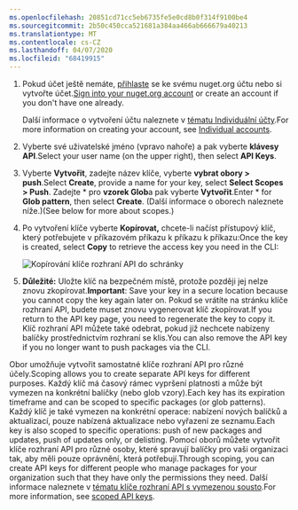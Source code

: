```yaml
---
ms.openlocfilehash: 20851cd71cc5eb6735fe5e0cd8b0f314f9100be4
ms.sourcegitcommit: 2b50c450cca521681a384aa466ab666679a40213
ms.translationtype: MT
ms.contentlocale: cs-CZ
ms.lasthandoff: 04/07/2020
ms.locfileid: "68419915"
---
```

1. <span data-ttu-id="ce00e-101">Pokud účet ještě nemáte, [přihlaste](https://www.nuget.org/users/account/LogOn?returnUrl=%2F) se ke svému nuget.org účtu nebo si vytvořte účet.</span><span class="sxs-lookup"><span data-stu-id="ce00e-101">[Sign into your nuget.org account](https://www.nuget.org/users/account/LogOn?returnUrl=%2F) or create an account if you don't have one already.</span></span>

   <span data-ttu-id="ce00e-102">Další informace o vytvoření účtu naleznete v [tématu Individuální účty](../../nuget-org/individual-accounts.md).</span><span class="sxs-lookup"><span data-stu-id="ce00e-102">For more information on creating your account, see [Individual accounts](../../nuget-org/individual-accounts.md).</span></span>

1. <span data-ttu-id="ce00e-103">Vyberte své uživatelské jméno (vpravo nahoře) a pak vyberte **klávesy API**.</span><span class="sxs-lookup"><span data-stu-id="ce00e-103">Select your user name (on the upper right), then select **API Keys**.</span></span>

1. <span data-ttu-id="ce00e-104">Vyberte **Vytvořit**, zadejte název klíče, vyberte **vybrat obory > push**.</span><span class="sxs-lookup"><span data-stu-id="ce00e-104">Select **Create**, provide a name for your key, select **Select Scopes > Push**.</span></span> <span data-ttu-id="ce00e-105">Zadejte \* pro **vzorek Glob**a pak vyberte **Vytvořit**.</span><span class="sxs-lookup"><span data-stu-id="ce00e-105">Enter \* for **Glob pattern**, then select **Create**.</span></span> <span data-ttu-id="ce00e-106">(Další informace o oborech naleznete níže.)</span><span class="sxs-lookup"><span data-stu-id="ce00e-106">(See below for more about scopes.)</span></span>

1. <span data-ttu-id="ce00e-107">Po vytvoření klíče vyberte **Kopírovat,** chcete-li načíst přístupový klíč, který potřebujete v příkazovém příkazu k příkazu k příkazu:</span><span class="sxs-lookup"><span data-stu-id="ce00e-107">Once the key is created, select **Copy** to retrieve the access key you need in the CLI:</span></span>

    ![Kopírování klíče rozhraní API do schránky](../media/QS_Create-02-APIKey.png)

1. <span data-ttu-id="ce00e-109">**Důležité:** Uložte klíč na bezpečném místě, protože později jej nelze znovu zkopírovat.</span><span class="sxs-lookup"><span data-stu-id="ce00e-109">**Important**: Save your key in a secure location because you cannot copy the key again later on.</span></span> <span data-ttu-id="ce00e-110">Pokud se vrátíte na stránku klíče rozhraní API, budete muset znovu vygenerovat klíč zkopírovat.</span><span class="sxs-lookup"><span data-stu-id="ce00e-110">If you return to the API key page, you need to regenerate the key to copy it.</span></span> <span data-ttu-id="ce00e-111">Klíč rozhraní API můžete také odebrat, pokud již nechcete nabízeny balíčky prostřednictvím rozhraní se klis.</span><span class="sxs-lookup"><span data-stu-id="ce00e-111">You can also remove the API key if you no longer want to push packages via the CLI.</span></span>

<span data-ttu-id="ce00e-112">Obor umožňuje vytvořit samostatné klíče rozhraní API pro různé účely.</span><span class="sxs-lookup"><span data-stu-id="ce00e-112">Scoping allows you to create separate API keys for different purposes.</span></span> <span data-ttu-id="ce00e-113">Každý klíč má časový rámec vypršení platnosti a může být vymezen na konkrétní balíčky (nebo glob vzory).</span><span class="sxs-lookup"><span data-stu-id="ce00e-113">Each key has its expiration timeframe and can be scoped to specific packages (or glob patterns).</span></span> <span data-ttu-id="ce00e-114">Každý klíč je také vymezen na konkrétní operace: nabízení nových balíčků a aktualizací, pouze nabízená aktualizace nebo vyřazení ze seznamu.</span><span class="sxs-lookup"><span data-stu-id="ce00e-114">Each key is also scoped to specific operations: push of new packages and updates, push of updates only, or delisting.</span></span> <span data-ttu-id="ce00e-115">Pomocí oborů můžete vytvořit klíče rozhraní API pro různé osoby, které spravují balíčky pro vaši organizaci tak, aby měli pouze oprávnění, která potřebují.</span><span class="sxs-lookup"><span data-stu-id="ce00e-115">Through scoping, you can create API keys for different people who manage packages for your organization such that they have only the permissions they need.</span></span> <span data-ttu-id="ce00e-116">Další informace naleznete v [tématu klíče rozhraní API s vymezenou sousto](../../nuget-org/scoped-api-keys.md).</span><span class="sxs-lookup"><span data-stu-id="ce00e-116">For more information, see [scoped API keys](../../nuget-org/scoped-api-keys.md).</span></span>